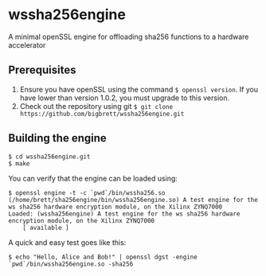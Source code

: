 # wssha256engine
A minimal openSSL engine for offloading sha256 functions to a hardware accelerator

## Prerequisites
1. Ensure you have openSSL using the command `$ openssl version`. If you have lower than version 1.0.2, you must upgrade to this version.
2. Check out the repository using git `$ git clone https://github.com/bigbrett/wssha256engine.git` 

## Building the engine

    $ cd wssha256engine.git
    $ make

You can verify that the engine can be loaded using: 

    $ openssl engine -t -c `pwd`/bin/wssha256.so
    (/home/brett/sha256engine/bin/wssha256engine.so) A test engine for the ws sha256 hardware encryption module, on the Xilinx ZYNQ7000
    Loaded: (wssha256engine) A test engine for the ws sha256 hardware encryption module, on the Xilinx ZYNQ7000
        [ available ]
     
A quick and easy test goes like this:

    $ echo "Hello, Alice and Bob!" | openssl dgst -engine `pwd`/bin/wssha256engine.so -sha256
